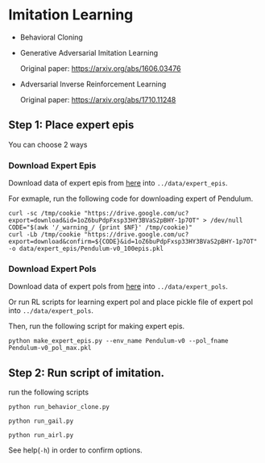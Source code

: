 # Imitation Learning
* Behavioral Cloning
* Generative Adversarial Imitation Learning
  
  Original paper: https://arxiv.org/abs/1606.03476
* Adversarial Inverse Reinforcement Learning
  
  Original paper: https://arxiv.org/abs/1710.11248

## Step 1: Place expert epis
You can choose 2 ways
### Download Expert Epis
Download data of expert epis from [here](https://drive.google.com/open?id=1X0c5aC2tylGkwNsZOJxzd88bzAxvK2JG) into `../data/expert_epis`.

For exmaple, run the following code for downloading expert of Pendulum.
```
curl -sc /tmp/cookie "https://drive.google.com/uc?export=download&id=1oZ6buPdpFxsp33HY3BVaS2pBHY-1p7OT" > /dev/null
CODE="$(awk '/_warning_/ {print $NF}' /tmp/cookie)"
curl -Lb /tmp/cookie "https://drive.google.com/uc?export=download&confirm=${CODE}&id=1oZ6buPdpFxsp33HY3BVaS2pBHY-1p7OT" -o data/expert_epis/Pendulum-v0_100epis.pkl
```

### Download Expert Pols
Download data of expert pols from [here](https://drive.google.com/open?id=181I8jwlfRtK5yx2M95c7zZisrEfwfgLw) into `../data/expert_pols`.

Or run RL scripts for learning expert pol and place pickle file of expert pol into `../data/expert_pols`.

Then, run the following script for making expert epis.
```
python make_expert_epis.py --env_name Pendulum-v0 --pol_fname Pendulum-v0_pol_max.pkl
```
## Step 2: Run script of imitation.
run the following scripts
```
python run_behavior_clone.py
```
```
python run_gail.py
```
```
python run_airl.py
```
See help(`-h`) in order to confirm options.
